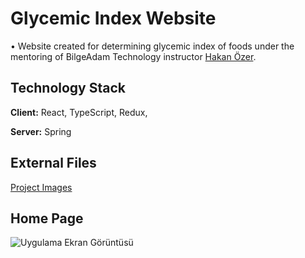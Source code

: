 
# Glycemic Index Website 
• Website created for determining glycemic index of foods under the mentoring of BilgeAdam Technology  instructor <a href="https://hakanozer.github.io/">Hakan Özer<a>.

 
## Technology Stack

**Client:** React, TypeScript, Redux, 

**Server:** Spring 

  

## External Files

[Project Images](https://dogukankrtlz.github.io/glycemicproject/example.html)

  
## Home Page 

![Uygulama Ekran Görüntüsü](https://www.desktopbackground.org/download/o/2012/03/02/352806_hd-wallpapers-wide-pack-1400x900-picture-collection-photo-22-of_1440x900_h.jpg)

  
